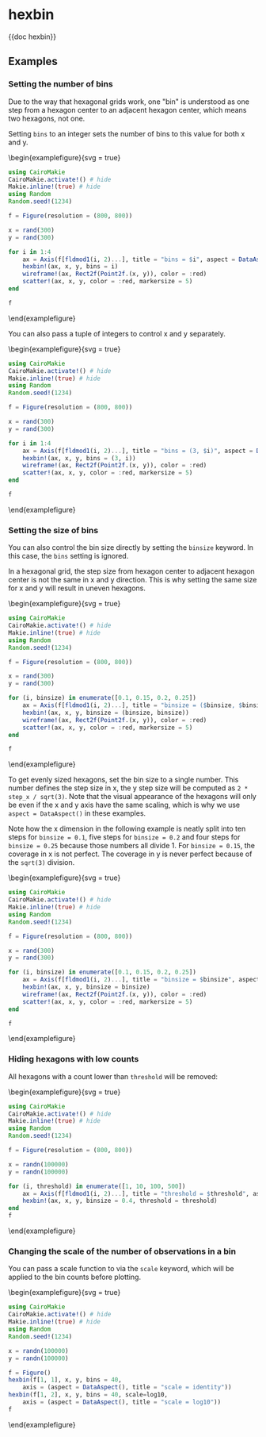 # hexbin

{{doc hexbin}}

## Examples

### Setting the number of bins

Due to the way that hexagonal grids work, one "bin" is understood as one step from a hexagon center to an adjacent hexagon center, which means two hexagons, not one.

Setting `bins` to an integer sets the number of bins to this value for both x and y.

\begin{examplefigure}{svg = true}
```julia
using CairoMakie
CairoMakie.activate!() # hide
Makie.inline!(true) # hide
using Random
Random.seed!(1234)

f = Figure(resolution = (800, 800))

x = rand(300)
y = rand(300)

for i in 1:4
    ax = Axis(f[fldmod1(i, 2)...], title = "bins = $i", aspect = DataAspect())
    hexbin!(ax, x, y, bins = i)
    wireframe!(ax, Rect2f(Point2f.(x, y)), color = :red)
    scatter!(ax, x, y, color = :red, markersize = 5)
end

f
```
\end{examplefigure}

You can also pass a tuple of integers to control x and y separately.

\begin{examplefigure}{svg = true}
```julia
using CairoMakie
CairoMakie.activate!() # hide
Makie.inline!(true) # hide
using Random
Random.seed!(1234)

f = Figure(resolution = (800, 800))

x = rand(300)
y = rand(300)

for i in 1:4
    ax = Axis(f[fldmod1(i, 2)...], title = "bins = (3, $i)", aspect = DataAspect())
    hexbin!(ax, x, y, bins = (3, i))
    wireframe!(ax, Rect2f(Point2f.(x, y)), color = :red)
    scatter!(ax, x, y, color = :red, markersize = 5)
end

f
```
\end{examplefigure}

### Setting the size of bins

You can also control the bin size directly by setting the `binsize` keyword.
In this case, the `bins` setting is ignored.

In a hexagonal grid, the step size from hexagon center to adjacent hexagon center is not the same in x and y direction.
This is why setting the same size for x and y will result in uneven hexagons.

\begin{examplefigure}{svg = true}
```julia
using CairoMakie
CairoMakie.activate!() # hide
Makie.inline!(true) # hide
using Random
Random.seed!(1234)

f = Figure(resolution = (800, 800))

x = rand(300)
y = rand(300)

for (i, binsize) in enumerate([0.1, 0.15, 0.2, 0.25])
    ax = Axis(f[fldmod1(i, 2)...], title = "binsize = ($binsize, $binsize)", aspect = DataAspect())
    hexbin!(ax, x, y, binsize = (binsize, binsize))
    wireframe!(ax, Rect2f(Point2f.(x, y)), color = :red)
    scatter!(ax, x, y, color = :red, markersize = 5)
end

f
```
\end{examplefigure}

To get evenly sized hexagons, set the bin size to a single number.
This number defines the step size in x, the y step size will be computed as `2 * step_x / sqrt(3)`.
Note that the visual appearance of the hexagons will only be even if the x and y axis have the same scaling, which is why we use `aspect = DataAspect()` in these examples.

Note how the x dimension in the following example is neatly split into ten steps for `binsize = 0.1`, five steps for `binsize = 0.2` and four steps for `binsize = 0.25` because those numbers all divide 1.
For `binsize = 0.15`, the coverage in x is not perfect.
The coverage in y is never perfect because of the `sqrt(3)` division.

\begin{examplefigure}{svg = true}
```julia
using CairoMakie
CairoMakie.activate!() # hide
Makie.inline!(true) # hide
using Random
Random.seed!(1234)

f = Figure(resolution = (800, 800))

x = rand(300)
y = rand(300)

for (i, binsize) in enumerate([0.1, 0.15, 0.2, 0.25])
    ax = Axis(f[fldmod1(i, 2)...], title = "binsize = $binsize", aspect = DataAspect())
    hexbin!(ax, x, y, binsize = binsize)
    wireframe!(ax, Rect2f(Point2f.(x, y)), color = :red)
    scatter!(ax, x, y, color = :red, markersize = 5)
end

f
```
\end{examplefigure}

### Hiding hexagons with low counts

All hexagons with a count lower than `threshold` will be removed:

\begin{examplefigure}{svg = true}
```julia
using CairoMakie
CairoMakie.activate!() # hide
Makie.inline!(true) # hide
using Random
Random.seed!(1234)

f = Figure(resolution = (800, 800))

x = randn(100000)
y = randn(100000)

for (i, threshold) in enumerate([1, 10, 100, 500])
    ax = Axis(f[fldmod1(i, 2)...], title = "threshold = $threshold", aspect = DataAspect())
    hexbin!(ax, x, y, binsize = 0.4, threshold = threshold)
end
f
```
\end{examplefigure}


### Changing the scale of the number of observations in a bin

You can pass a scale function to via the `scale` keyword, which will be applied to the bin counts before plotting.

\begin{examplefigure}{svg = true}
```julia
using CairoMakie
CairoMakie.activate!() # hide
Makie.inline!(true) # hide
using Random
Random.seed!(1234)

x = randn(100000)
y = randn(100000)

f = Figure()
hexbin(f[1, 1], x, y, bins = 40,
    axis = (aspect = DataAspect(), title = "scale = identity"))
hexbin(f[1, 2], x, y, bins = 40, scale=log10,
    axis = (aspect = DataAspect(), title = "scale = log10"))
f
```
\end{examplefigure}
